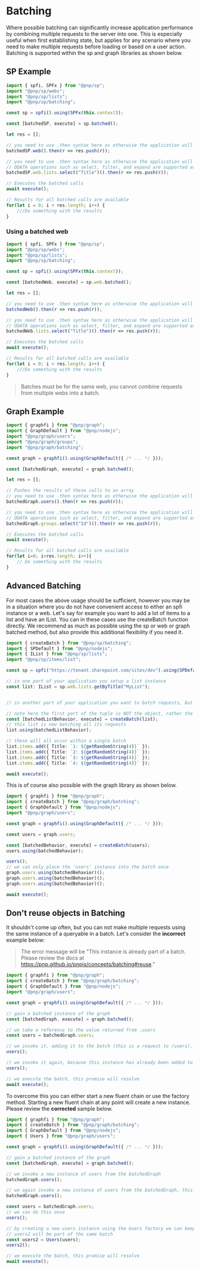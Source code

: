 # Batching

Where possible batching can significantly increase application performance by combining multiple requests to the server into one. This is especially useful when first establishing state, but applies for any scenario where you need to make multiple requests before loading or based on a user action. Batching is supported within the sp and graph libraries as shown below.

## SP Example

```ts
import { spfi, SPFx } from "@pnp/sp";
import "@pnp/sp/webs";
import "@pnp/sp/lists";
import "@pnp/sp/batching";

const sp = spfi().using(SPFx(this.context));

const [batchedSP, execute] = sp.batched();

let res = [];

// you need to use .then syntax here as otherwise the application will stop and await the result
batchedSP.web().then(r => res.push(r));

// you need to use .then syntax here as otherwise the application will stop and await the result
// ODATA operations such as select, filter, and expand are supported as normal
batchedSP.web.lists.select("Title")().then(r => res.push(r));

// Executes the batched calls
await execute();

// Results for all batched calls are available
for(let i = 0; i < res.length; i++) {
    ///Do something with the results
}
```

### Using a batched web

```ts
import { spfi, SPFx } from "@pnp/sp";
import "@pnp/sp/webs";
import "@pnp/sp/lists";
import "@pnp/sp/batching";

const sp = spfi().using(SPFx(this.context));

const [batchedWeb, execute] = sp.web.batched();

let res = [];

// you need to use .then syntax here as otherwise the application will stop and await the result
batchedWeb().then(r => res.push(r));

// you need to use .then syntax here as otherwise the application will stop and await the result
// ODATA operations such as select, filter, and expand are supported as normal
batchedWeb.lists.select("Title")().then(r => res.push(r));

// Executes the batched calls
await execute();

// Results for all batched calls are available
for(let i = 0; i < res.length; i++) {
    ///Do something with the results
}
```

> Batches must be for the same web, you cannot combine requests from multiple webs into a batch.

## Graph Example

```ts
import { graphfi } from "@pnp/graph";
import { GraphDefault } from "@pnp/nodejs";
import "@pnp/graph/users";
import "@pnp/graph/groups";
import "@pnp/graph/batching";

const graph = graphfi().using(GraphDefault({ /* ... */ }));

const [batchedGraph, execute] = graph.batched();

let res = [];

// Pushes the results of these calls to an array
// you need to use .then syntax here as otherwise the application will stop and await the result
batchedGraph.users().then(r => res.push(r));

// you need to use .then syntax here as otherwise the application will stop and await the result
// ODATA operations such as select, filter, and expand are supported as normal
batchedGraph.groups.select("Id")().then(r => res.push(r));

// Executes the batched calls
await execute();

// Results for all batched calls are available
for(let i=0; i<res.length; i++){
    // Do something with the results
}
```

## Advanced Batching

For most cases the above usage should be sufficient, however you may be in a situation where you do not have convenient access to either an spfi instance or a web. Let's say for example you want to add a lot of items to a list and have an IList. You can in these cases use the createBatch function directly. We recommend as much as possible using the sp or web or graph batched method, but also provide this additional flexibility if you need it.

```TypeScript
import { createBatch } from "@pnp/sp/batching";
import { SPDefault } from "@pnp/nodejs";
import { IList } from "@pnp/sp/lists";
import "@pnp/sp/items/list";

const sp = spfi("https://tenant.sharepoint.com/sites/dev").using(SPDefault({ /* ... */ }));

// in one part of your application you setup a list instance
const list: IList = sp.web.lists.getByTitle("MyList");


// in another part of your application you want to batch requests, but do not have the sp instance available, just the IList

// note here the first part of the tuple is NOT the object, rather the behavior that enables batching. You must still register it with `using`.
const [batchedListBehavior, execute] = createBatch(list);
// this list is now batching all its requests
list.using(batchedListBehavior);

// these will all occur within a single batch
list.items.add({ Title: `1: ${getRandomString(4)}` });
list.items.add({ Title: `2: ${getRandomString(4)}` });
list.items.add({ Title: `3: ${getRandomString(4)}` });
list.items.add({ Title: `4: ${getRandomString(4)}` });

await execute();
```

This is of course also possible with the graph library as shown below.

```TypeScript
import { graphfi } from "@pnp/graph";
import { createBatch } from "@pnp/graph/batching";
import { GraphDefault } from "@pnp/nodejs";
import "@pnp/graph/users";

const graph = graphfi().using(GraphDefault({ /* ... */ }));

const users = graph.users;

const [batchedBehavior, execute] = createBatch(users);
users.using(batchedBehavior);

users();
// we can only place the 'users' instance into the batch once
graph.users.using(batchedBehavior)();
graph.users.using(batchedBehavior)();
graph.users.using(batchedBehavior)();

await execute();       
```

[](#reuse)

## Don't reuse objects in Batching

It shouldn't come up often, but you can not make multiple requests using the same instance of a queryable in a batch. Let's consider the **incorrect** example below:

> The error message will be "This instance is already part of a batch. Please review the docs at https://pnp.github.io/pnpjs/concepts/batching#reuse."

```TypeScript
import { graphfi } from "@pnp/graph";
import { createBatch } from "@pnp/graph/batching";
import { GraphDefault } from "@pnp/nodejs";
import "@pnp/graph/users";

const graph = graphfi().using(GraphDefault({ /* ... */ }));

// gain a batched instance of the graph
const [batchedGraph, execute] = graph.batched();

// we take a reference to the value returned from .users
const users = batchedGraph.users;

// we invoke it, adding it to the batch (this is a request to /users), it will succeed
users();

// we invoke it again, because this instance has already been added to the batch, this request will throw an error
users();

// we execute the batch, this promise will resolve
await execute();        
```

To overcome this you can either start a new fluent chain or use the factory method. Starting a new fluent chain at any point will create a new instance. Please review the **corrected** sample below.

```TypeScript
import { graphfi } from "@pnp/graph";
import { createBatch } from "@pnp/graph/batching";
import { GraphDefault } from "@pnp/nodejs";
import { Users } from "@pnp/graph/users";

const graph = graphfi().using(GraphDefault({ /* ... */ }));

// gain a batched instance of the graph
const [batchedGraph, execute] = graph.batched();

// we invoke a new instance of users from the batchedGraph
batchedGraph.users();

// we again invoke a new instance of users from the batchedGraph, this is fine
batchedGraph.users();

const users = batchedGraph.users;
// we can do this once
users();

// by creating a new users instance using the Users factory we can keep adding things to the batch
// users2 will be part of the same batch
const users2 = Users(users);
users2();

// we execute the batch, this promise will resolve
await execute();        
```
